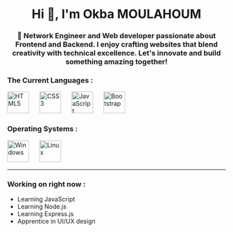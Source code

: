 <h1 align="center">Hi 👋, I'm Okba MOULAHOUM</h1>
<h3 align="center">🌟 Network Engineer and Web developer passionate about Frontend and Backend. I enjoy crafting websites that blend creativity with technical excellence. Let's innovate and build something amazing together!</h3> 

<h3 align="left">The Current Languages :</h3>
<p align="left">
  <img alt="HTML5" width="50px" style="padding-right:20px;" src="https://cdn.jsdelivr.net/gh/devicons/devicon@latest/icons/html5/html5-original.svg" />
  <img alt="CSS3" width="50px" style="padding-right:20px;" src="https://cdn.jsdelivr.net/gh/devicons/devicon@latest/icons/css3/css3-original.svg" />
  <img alt="JavaScript" width="50px" style="padding-right:20px;" src="https://cdn.jsdelivr.net/gh/devicons/devicon@latest/icons/javascript/javascript-plain.svg"/>
  <img alt="Bootstrap" width="50px" style="padding-right:20px;" src="https://cdn.jsdelivr.net/gh/devicons/devicon@latest/icons/bootstrap/bootstrap-plain.svg"/>
</p>

<h3 align="left">Operating Systems :</h3>
<p align="left">
  <img alt="Windows" width="50px" style="padding-right:20px;" src="https://cdn.jsdelivr.net/gh/devicons/devicon@latest/icons/windows8/windows8-original.svg"/>
  <img alt="Linux" width="50px" style="padding-right:20px;" src="https://cdn.jsdelivr.net/gh/devicons/devicon@latest/icons/linux/linux-original.svg"/>
</p>

---

<h3 align="left">Working on right now :</h3>
<ul class="cute-list">
  <li>Learning JavaScript</li>
  <li>Learning Node.js</li>
  <li>Learning Express.js</li>
  <li>Apprentice in UI/UX design</li>
</ul>
